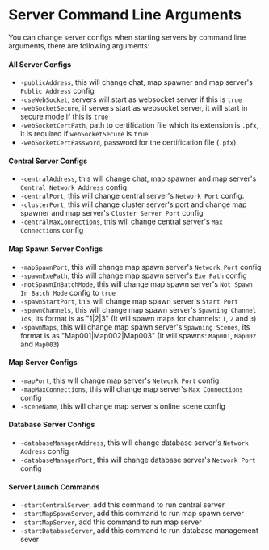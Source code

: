 # Server Command Line Arguments

You can change server configs when starting servers by command line arguments, there are following arguments:

#### All Server Configs

*   `-publicAddress`, this will change chat, map spawner and map server's `Public Address` config
*   `-useWebSocket`, servers will start as websocket server if this is `true`
*   `-webSocketSecure`, if servers start as websocket server, it will start in secure mode if this is `true`
*   `-webSocketCertPath`, path to certification file which its extension is `.pfx`, it is required if `webSocketSecure` is `true`
*   `-webSocketCertPassword`, password for the certification file (`.pfx`).

#### Central Server Configs

*   `-centralAddress`, this will change chat, map spawner and map server's `Central Network Address` config
*   `-centralPort`, this will change central server's `Network Port` config.
*   `-clusterPort`, this will change cluster server's port and change map spawner and map server's `Cluster Server Port` config
*   `-centralMaxConnections`, this will change central server's `Max Connections` config

#### Map Spawn Server Configs

*   `-mapSpawnPort`, this will change map spawn server's `Network Port` config
*   `-spawnExePath`, this will change map spawn server's `Exe Path` config
*   `-notSpawnInBatchMode`, this will change map spawn server's `Not Spawn In Batch Mode` config to `true`
*   `-spawnStartPort`, this will change map spawn server's `Start Port`
*   `-spawnChannels`, this will change map spawn server's `Spawning Channel Ids`, its format is as "1|2|3" (It will spawn maps for channels: `1`, `2` and `3`)
*   `-spawnMaps`, this will change map spawn server's `Spawning Scenes`, its format is as "Map001|Map002|Map003" (It will spawns: `Map001`, `Map002` and `Map003`)

#### Map Server Configs

*   `-mapPort`, this will change map server's `Network Port` config
*   `-mapMaxConnections`, this will change map server's `Max Connections` config
*   `-sceneName`, this will change map server's online scene config

#### Database Server Configs

*   `-databaseManagerAddress`, this will change database server's `Network Address` config
*   `-databaseManagerPort`, this will change database server's `Network Port` config

#### Server Launch Commands

*   `-startCentralServer`, add this command to run central server
*   `-startMapSpawnServer`, add this command to run map spawn server
*   `-startMapServer`, add this command to run map server
*   `-startDatabaseServer`, add this command to run database management sever